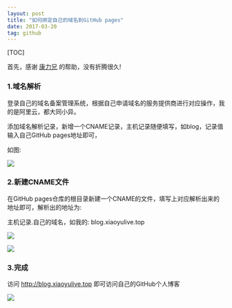 ```yaml
---
layout: post
title: "如何绑定自己的域名到GitHub pages"
date: 2017-03-20
tag: github
---
```


[TOC]

首先，感谢 [康力兄](https://github.com/LiuKangli) 的帮助，没有折腾很久! 

### 1.域名解析

登录自己的域名备案管理系统，根据自己申请域名的服务提供商进行对应操作，我的是阿里云，都大同小异。

添加域名解析记录，新增一个CNAME记录，主机记录随便填写，如blog，记录值输入自己GitHub pages地址即可，

如图:

![](http://ondh71tpt.bkt.clouddn.com/img/posts/CNAME/01.jpg)

### 2.新建CNAME文件

在GitHub pages仓库的根目录新建一个CNAME的文件，填写上对应解析出来的地址即可，解析出的地址为:

主机记录.自己的域名，如我的: blog.xiaoyulive.top

![](http://ondh71tpt.bkt.clouddn.com/img/posts/CNAME/02.jpg)

![](http://ondh71tpt.bkt.clouddn.com/img/posts/CNAME/03.jpg)

### 3.完成

访问 http://blog.xiaoyulive.top 即可访问自己的GitHub个人博客

![](http://ondh71tpt.bkt.clouddn.com/img/posts/CNAME/04.jpg)